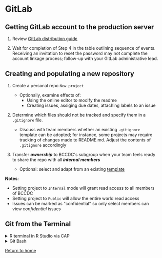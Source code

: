 # GitLab


## Getting GitLab account to the **production server**

1. Review [GitLab distribution guide](https://healthbc-my.sharepoint.com/:w:/g/personal/kathleen_mclean_bccdc_ca/EZ04hCW-tX1KjcWe0oCA41EBnB1hEtVWeLw5prlKj3kQ0Q?e=E90wOC) 

2. Wait for completion of Step 4 in the table outlining sequence of events. Receiving an invitation to reset the password may not complete the account linkage process; follow-up with your GitLab administrative lead.

## Creating and populating a new repository

1. Create a personal repo ```New project``` 
    - Optionally, examine effects of:
        - Using the online editor to modify the readme 
        - Creating issues, assiging due dates, attaching labels to an issue

2. Determine which files should not be tracked and specify them in a ```.gitignore``` file.
    - Discuss with team members whether an existing ```.gitignore``` template can be adopted; for instance, some projects may require tracking of changes made to README.md. Adjust the contents of ```.gitignore``` accordingly

3. Transfer ***ownership***  to BCCDC's subgroup when your team feels ready to share the repo with all ***internal members***
    - Optional: select and adapt from an existing [template](https://docs.gitlab.com/ee/tutorials/move_personal_project_to_group/)

**Notes**:
- Setting project to ``Internal`` mode will grant read access to all members of BCCDC 
- Setting project to ``Public`` will allow the entire world read access 
- Issues can be marked as "confidential" so only select members can view *confidential* issues 



## Git from the Terminal 

<details>
<summary> R terminal in R Studio via CAP </summary>

Please review the tutorial by [Michael K.](https://healthbc-my.sharepoint.com/personal/michael_kuo_bccdc_ca/_layouts/15/onedrive.aspx?id=%2Fpersonal%2Fmichael%5Fkuo%5Fbccdc%5Fca%2FDocuments%2FMicrosoft%20Teams%20Chat%20Files%2Fversion%5Fcontrol%5Ftutorial%2Ehtml&parent=%2Fpersonal%2Fmichael%5Fkuo%5Fbccdc%5Fca%2FDocuments%2FMicrosoft%20Teams%20Chat%20Files&ga=1)

</details>

<details>
<summary> Git Bash </summary>

1. Launch ***Git Bash***

3. In ***Git Bash***, change directory to where you'd like your local copy to reside, e.g. 
   ```cd o:``` and press ENTER
   
   Tip: make advantage of TAB key for code completion, e.g.
   ```cd BCC``` and press TAB key
   
   In this case, Bash will suggest you folder names that start with "BCC".
       

4. Create and securely make a copy of your personal token (see page 5 of ***GitLab Guide***)

5. Clone the repo; e.g.:
    ```git clone user.name:__put_personal_token_here__@lvmgenodh01.phsabc.ehcnet.ca/bccdc/das/dsi/SharePoint/GitLab.git```

6. Make changes on your local copy, e.g. create a new png file in your local directory

    ```
    git add .  # add all files for tracking 
    git commit -m "<your message here>" 
    git push   # publish to remote repo 
    ```

7. Check the repo GitLab for your changes, unless error messages were generated in Step 5
</details>


[Return to home](../)
